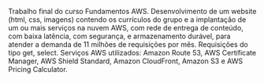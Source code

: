 Trabalho final do curso Fundamentos AWS. Desenvolvimento de um website (html, css, imagens) contendo os currículos do grupo e a implantação de um ou mais serviços na nuvem AWS, com rede de entrega de conteúdo, com baixa latência, com segurança, e armazenamento durável, para atender a demanda de 11 milhões de requisições por mês. Requisições do tipo get, select. Serviços AWS utilizados: Amazon Route 53, AWS Certificate Manager, AWS Shield Standard, Amazon CloudFront, Amazon S3 e AWS Pricing Calculator.
